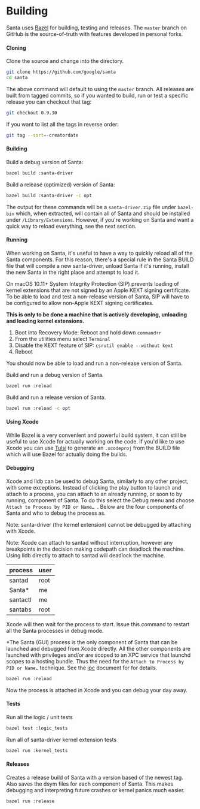 # Building

Santa uses [Bazel](https://bazel.build) for building, testing and releases.
The `master` branch on GitHub is the source-of-truth with features developed
in personal forks.

#### Cloning

Clone the source and change into the directory.

```sh
git clone https://github.com/google/santa
cd santa
```

The above command will default to using the `master` branch. All releases are
built from tagged commits, so if you wanted to build, run or test a specific
release you can checkout that tag:

```sh
git checkout 0.9.30
```

If you want to list all the tags in reverse order:

```sh
git tag --sort=-creatordate
```

#### Building

Build a debug version of Santa:

```sh
bazel build :santa-driver
```

Build a release (optimized) version of Santa:

```sh
bazel build :santa-driver -c opt
```

The output for these commands will be a `santa-driver.zip` file under
`bazel-bin` which, when extracted, will contain all of Santa and should be
installed under `/Library/Extensions`. However, if you're working on Santa
and want a quick way to reload everything, see the next section.

#### Running

When working on Santa, it's useful to have a way to quickly reload all of the
Santa components. For this reason, there's a special rule in the Santa BUILD
file that will compile a new santa-driver, unload Santa if it's running,
install the new Santa in the right place and attempt to load it.

On macOS 10.11+ System Integrity Protection (SIP) prevents loading of kernel
extensions that are not signed by an Apple KEXT signing certificate. To be able
to load and test a non-release version of Santa, SIP will have to be configured
to allow non-Apple KEXT signing certificates.

__This is only to be done a machine that is actively developing, unloading and
loading kernel extensions.__

1. Boot into Recovery Mode: Reboot and hold down `command+r`
2. From the utilities menu select `Terminal`
3. Disable the KEXT feature of SIP: `csrutil enable --without kext`
4. Reboot

You should now be able to load and run a non-release version of Santa.

Build and run a debug version of Santa.

```sh
bazel run :reload
```

Build and run a release version of Santa.

```sh
bazel run :reload -c opt
```

#### Using Xcode

While Bazel is a very convenient and powerful build system, it can still be
useful to use Xcode for actually working on the code. If you'd like to use
Xcode you can use [Tulsi](https://tulsi.bazel.build) to generate an `.xcodeproj`
from the BUILD file which will use Bazel for actually doing the builds.

#### Debugging

Xcode and lldb can be used to debug Santa, similarly to any other project, with
some exceptions. Instead of clicking the play button to launch and attach to a
process, you can attach to an already running, or soon to by running, component
of Santa. To do this select the Debug menu and choose `Attach to Process by PID
or Name… `. Below are the four components of Santa and who to debug the process
as.

Note: santa-driver (the kernel extension) cannot be debugged by attaching with
Xcode.

Note: Xcode can attach to santad without interruption, however any breakpoints
in the decision making codepath can deadlock the machine. Using lldb directly
to attach to santad will deadlock the machine.

| process  | user |
| -------- | ---- |
| santad   | root |
| Santa*   | me   |
| santactl | me   |
| santabs  | root |

Xcode will then wait for the process to start. Issue this command to restart
all the Santa processes in debug mode.

*The Santa (GUI) process is the only component of Santa that can be launched
and debugged from Xcode directly. All the other components are launched with
privileges and/or are scoped to an XPC service that launchd scopes to a hosting
bundle. Thus the need for the `Attach to Process by PID or Name…` technique.
See the [ipc](../details/ipc.md) document for for details.

```sh
bazel run :reload
```

Now the process is attached in Xcode and you can debug your day away.

#### Tests

Run all the logic / unit tests

```sh
bazel test :logic_tests
```

Run all of santa-driver kernel extension tests

```sh
bazel run :kernel_tests
```

#### Releases

Creates a release build of Santa with a version based of the newest tag. Also
saves the dsym files for each component of Santa. This makes debugging and
interpreting future crashes or kernel panics much easier.

```sh
bazel run :release
```
